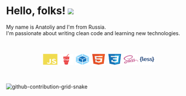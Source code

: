 # Hello, folks! <img src="https://user-images.githubusercontent.com/54508375/164266913-e6cea2e4-2e7c-4bf7-a7a0-7dd16d1831b7.gif" width="30px" />

My name is Anatoliy and I'm from Russia.
<br />
I'm passionate about writing clean code and learning new technologies.
<br />
<br />
<br />

<div align="center">
	<img alt="Javascript" height="30" width="40"
		src="https://raw.githubusercontent.com/devicons/devicon/master/icons/javascript/javascript-plain.svg" />
	<img alt="Gulp" height="30" width="40"
		src="https://raw.githubusercontent.com/devicons/devicon/master/icons/gulp/gulp-plain.svg" />
	<img alt="Webpack" height="30" width="40"
		src="https://raw.githubusercontent.com/devicons/devicon/master/icons/webpack/webpack-original.svg" />
	<img alt="HTML" height="30" width="40"
		src="https://raw.githubusercontent.com/devicons/devicon/master/icons/html5/html5-original.svg" />
	<img alt="CSS" height="30" width="40"
		src="https://raw.githubusercontent.com/devicons/devicon/master/icons/css3/css3-original.svg" />
	<img alt="SASS" height="30" width="40"
		src="https://raw.githubusercontent.com/devicons/devicon/master/icons/sass/sass-original.svg" />
	<img alt="LESS" height="30" width="40"
		src="https://raw.githubusercontent.com/devicons/devicon/master/icons/less/less-plain-wordmark.svg" />
</div>
<br /><br />

![github-contribution-grid-snake](https://user-images.githubusercontent.com/54508375/164268275-91bb1736-a602-424a-8bec-0507e1a82b97.svg)
